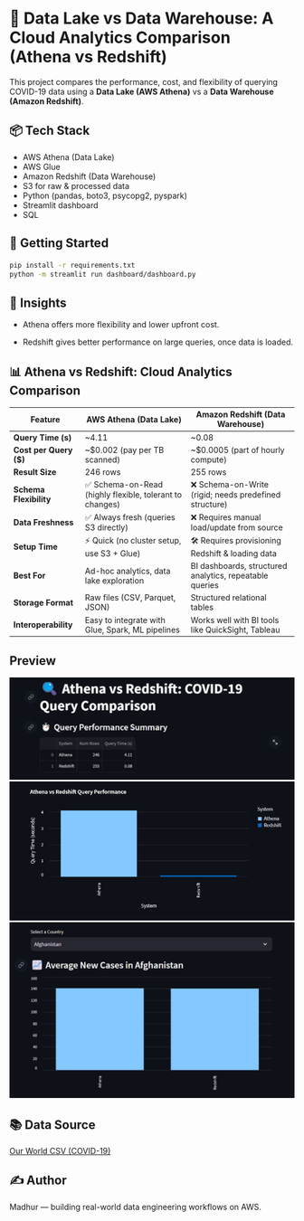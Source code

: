 # 💾 Data Lake vs Data Warehouse: A Cloud Analytics Comparison (Athena vs Redshift)

This project compares the performance, cost, and flexibility of querying COVID-19 data using a **Data Lake (AWS Athena)** vs a **Data Warehouse (Amazon Redshift)**.

## 📦 Tech Stack

- AWS Athena (Data Lake)
- AWS Glue
- Amazon Redshift (Data Warehouse)
- S3 for raw & processed data
- Python (pandas, boto3, psycopg2, pyspark)
- Streamlit dashboard
- SQL

<!-- ## 📊 What’s Compared?

| Metric              | Athena (Data Lake)       | Redshift (Data Warehouse)       |
|---------------------|--------------------------|----------------------------------|
| Query Performance   | ✅ Measured in seconds    | ✅ Measured in seconds           |
| Cost per Query      | ✅ Estimated from data scanned | ✅ Flat cost (per hour)    |
| Schema Flexibility  | ✅ Schema-on-read         | ❌ Schema-on-write               |
| Data Freshness      | ✅ Always up to date      | ❌ Manual loading required       | -->

<!-- ## 📂 Folder Structure

data-lake-vs-warehouse/
│
├── data_lake/
│   ├── ingestion/
│   │   └── ingest_raw_data.py
│   ├── processing/
│   │   └── transform_with_spark.py
│   ├── querying/
│       └── query.py
├── data_warehouse/
│   ├── schema/
│   │   └── schema.sql
│   ├── etl/
│       └── load_s3_data.py
│
├── comparison_notebooks/
│   ├── performance_comparison.py
│
├── dashboard/
│   └── dashboard.py
│
│
└── requirements.txt -->

## 🚀 Getting Started

```bash
pip install -r requirements.txt
python -m streamlit run dashboard/dashboard.py
```

## 🧠 Insights

- Athena offers more flexibility and lower upfront cost.

- Redshift gives better performance on large queries, once data is loaded.

## 📊 Athena vs Redshift: Cloud Analytics Comparison

| Feature              | **AWS Athena (Data Lake)**                                  | **Amazon Redshift (Data Warehouse)**                      |
|----------------------|-------------------------------------------------------------|-----------------------------------------------------------|
| **Query Time (s)**   | ~4.11                                                       | ~0.08                                                     |
| **Cost per Query ($)** | ~$0.002 (pay per TB scanned)                               | ~$0.0005 (part of hourly compute)                         |
| **Result Size**      | 246 rows                                                    | 255 rows                                                  |
| **Schema Flexibility** | ✅ Schema-on-Read (highly flexible, tolerant to changes)     | ❌ Schema-on-Write (rigid; needs predefined structure)     |
| **Data Freshness**   | ✅ Always fresh (queries S3 directly)                        | ❌ Requires manual load/update from source                 |
| **Setup Time**       | ⚡ Quick (no cluster setup, use S3 + Glue)                   | 🛠️ Requires provisioning Redshift & loading data           |
| **Best For**         | Ad-hoc analytics, data lake exploration                     | BI dashboards, structured analytics, repeatable queries   |
| **Storage Format**   | Raw files (CSV, Parquet, JSON)                              | Structured relational tables                              |
| **Interoperability** | Easy to integrate with Glue, Spark, ML pipelines            | Works well with BI tools like QuickSight, Tableau         |

## Preview

![Query Performance Table](images/query_performance.png)
![Query Performance Chart](images/query_perf.png)
![Country Wise Average Cases](images/avg_cases.png)

## 📚 Data Source

[Our World CSV (COVID-19)](https://covid.ourworldindata.org/data/owid-covid-data.csv)

## ✍️ Author

Madhur — building real-world data engineering workflows on AWS.

